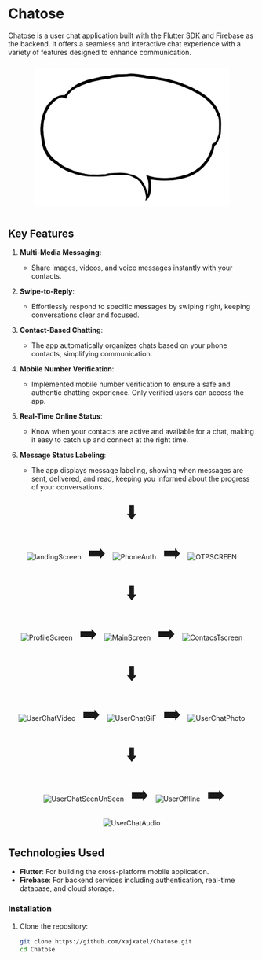 # Chatose

Chatose is a user chat application built with the Flutter SDK and Firebase as the backend. It offers a seamless and interactive chat experience with a variety of features designed to enhance communication.

<p align="center">
  <img src="https://github.com/xajxatel/Chatose/blob/92020d83249bcdce8045b556dee788ae33b398c9/assets/logo4.png" alt="Chatose Logo" width="400" style="padding: 10px;"/>
</p>

## Key Features

1. **Multi-Media Messaging**:
   - Share images, videos, and voice messages instantly with your contacts.

2. **Swipe-to-Reply**:
   - Effortlessly respond to specific messages by swiping right, keeping conversations clear and focused.

3. **Contact-Based Chatting**:
   - The app automatically organizes chats based on your phone contacts, simplifying communication.

4. **Mobile Number Verification**:
   - Implemented mobile number verification to ensure a safe and authentic chatting experience. Only verified users can access the app.

5. **Real-Time Online Status**:
   - Know when your contacts are active and available for a chat, making it easy to catch up and connect at the right time.

6. **Message Status Labeling**:
   - The app displays message labeling, showing when messages are sent, delivered, and read, keeping you informed about the progress of your conversations.

<p align="center">
  <span style="font-size: 40px;">⬇️</span>
</p>
<p align="center">
  <img src="https://github.com/xajxatel/Chatose/assets/137952206/33b8d4b7-9f4a-4db7-a5bf-009bf3a2b33b" alt="landingScreen" width="200" style="padding: 10px;"/>
  <span style="font-size: 40px;">➡️</span>
  <img src="https://github.com/xajxatel/Chatose/assets/137952206/9fc6f795-f19a-4426-8277-2aafd8f20b62" alt="PhoneAuth" width="200" style="padding: 10px;"/>
  <span style="font-size: 40px;">➡️</span>
  <img src="https://github.com/xajxatel/Chatose/assets/137952206/62c90509-f419-4fc6-9570-892accaab833" alt="OTPSCREEN" width="200" style="padding: 10px;"/>
</p>
<p align="center">
  <span style="font-size: 40px;">⬇️</span>
</p>
<p align="center">
  <img src="https://github.com/xajxatel/Chatose/assets/137952206/67d56f3f-4a5b-4ea6-8724-259eb8c621b2" alt="ProfileScreen" width="200" style="padding: 10px;"/>
  <span style="font-size: 40px;">➡️</span>
  <img src="https://github.com/xajxatel/Chatose/assets/137952206/c02a84d8-a359-4176-ba7d-a15a70056e6f" alt="MainScreen" width="200" style="padding: 10px;"/>
  <span style="font-size: 40px;">➡️</span>
  <img src="https://github.com/xajxatel/Chatose/assets/137952206/8dad28e9-da1b-445d-ad27-6982e050e0b9" alt="ContacsTscreen" width="200" style="padding: 10px;"/>
</p>
<p align="center">
  <span style="font-size: 40px;">⬇️</span>
</p>
<p align="center">
  <img src="https://github.com/xajxatel/Chatose/assets/137952206/8b20005a-f2a9-4a1e-94f4-6a17132ebac6" alt="UserChatVideo" width="200" style="padding: 10px;"/>
  <span style="font-size: 40px;">➡️</span>
  <img src="https://github.com/xajxatel/Chatose/assets/137952206/d30d7e69-d134-4135-8c36-759394e65fee" alt="UserChatGiF" width="200" style="padding: 10px;"/>
  <span style="font-size: 40px;">➡️</span>
  <img src="https://github.com/xajxatel/Chatose/assets/137952206/b65792df-d1c5-45ab-b3de-434152235d61" alt="UserChatPhoto" width="200" style="padding: 10px;"/>
</p>
<p align="center">
  <span style="font-size: 40px;">⬇️</span>
</p>
<p align="center">
  <img src="https://github.com/xajxatel/Chatose/assets/137952206/b3d6b40f-9b36-42a1-86af-39642f73e607" alt="UserChatSeenUnSeen" width="200" style="padding: 10px;"/>
  <span style="font-size: 40px;">➡️</span>
  <img src="https://github.com/xajxatel/Chatose/assets/137952206/852f6d3c-7415-4d60-8752-254165dfda13" alt="UserOffline" width="200" style="padding: 10px;"/>
  <span style="font-size: 40px;">➡️</span>
  <img src="https://github.com/xajxatel/Chatose/assets/137952206/7aacfcd0-a705-4012-88ce-1ab01fb4fd9b" alt="UserChatAudio" width="200" style="padding: 10px;"/>
</p>

## Technologies Used

- **Flutter**: For building the cross-platform mobile application.
- **Firebase**: For backend services including authentication, real-time database, and cloud storage.

### Installation

1. Clone the repository:
   ```sh
   git clone https://github.com/xajxatel/Chatose.git
   cd Chatose
